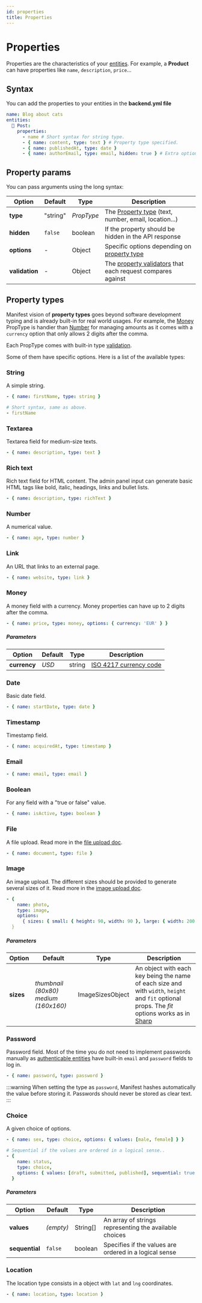 ```yaml
---
id: properties
title: Properties
---
```


# Properties

Properties are the characteristics of your [entities](entities). For example, a **Product** can have properties like `name`, `description`, `price`...

## Syntax

You can add the properties to your entities in the **backend.yml file**

```yaml title="manifest/backend.yml"
name: Blog about cats
entities:
  📝 Post:
    properties:
      - name # Short syntax for string type.
      - { name: content, type: text } # Property type specified.
      - { name: publishedAt, type: date }
      - { name: authorEmail, type: email, hidden: true } # Extra options.
```

## Property params

You can pass arguments using the long syntax:

| Option         | Default  | Type       | Description                                                                   |
| -------------- | -------- | ---------- | ----------------------------------------------------------------------------- |
| **type**       | "string" | _PropType_ | The [Property type](#property-types) (text, number, email, location...)       |
| **hidden**     | `false`  | boolean    | If the property should be hidden in the API response                          |
| **options**    | -        | Object     | Specific options depending on [property type](#property-types)                |
| **validation** | -        | Object     | The [property validators](./validation.md) that each request compares against |

## Property types

Manifest vision of **property types** goes beyond software development typing and is already built-in for real world usages. For example, the [Money](#money) PropType is handier than [Number](#number) for managing amounts as it comes with a `currency` option that only allows 2 digits after the comma.

Each PropType comes with built-in type [validation](./validation.md).

Some of them have specific options. Here is a list of the available types:

### String

A simple string.

```yaml
- { name: firstName, type: string }

# Short syntax, same as above.
- firstName
```

### Textarea

Textarea field for medium-size texts.

```yaml
- { name: description, type: text }
```

### Rich text

Rich text field for HTML content. The admin panel input can generate basic HTML tags like bold, italic, headings, links and bullet lists.

```yaml
- { name: description, type: richText }
```

### Number

A numerical value.

```yaml
- { name: age, type: number }
```

### Link

An URL that links to an external page.

```yaml
- { name: website, type: link }
```

### Money

A money field with a currency. Money properties can have up to 2 digits after the comma.

```yaml
- { name: price, type: money, options: { currency: 'EUR' } }
```

##### Parameters

| Option       | Default | Type   | Description                                                                                      |
| ------------ | ------- | ------ | ------------------------------------------------------------------------------------------------ |
| **currency** | _USD_   | string | [ISO 4217 currency code](https://en.wikipedia.org/wiki/ISO_4217#List_of_ISO_4217_currency_codes) |

### Date

Basic date field.

```yaml
- { name: startDate, type: date }
```

### Timestamp

Timestamp field.

```yaml
- { name: acquiredAt, type: timestamp }
```

### Email

```yaml
- { name: email, type: email }
```

### Boolean

For any field with a "true or false" value.

```yaml
- { name: isActive, type: boolean }
```

### File

A file upload. Read more in the [file upload doc](./upload.md#upload-a-file).

```yaml
- { name: document, type: file }
```

### Image

An image upload. The different sizes should be provided to generate several sizes of it. Read more in the [image upload doc](./upload.md#upload-an-image).

```yaml
- {
    name: photo,
    type: image,
    options:
      { sizes: { small: { height: 90, width: 90 }, large: { width: 200 } } }
  }
```

##### Parameters

| Option    | Default                                | Type             | Description                                                                                                                                                                                |
| --------- | -------------------------------------- | ---------------- | ------------------------------------------------------------------------------------------------------------------------------------------------------------------------------------------ |
| **sizes** | _thumbnail (80x80)_ _medium (160x160)_ | ImageSizesObject | An object with each key being the name of each size and with `width`, `height` and `fit` optional props. The _fit_ options works as in [Sharp](https://sharp.pixelplumbing.com/api-resize) |

### Password

Password field. Most of the time you do not need to implement passwords manually as [authenticable entities](./auth.md#authenticable-entities) have built-in `email` and `password` fields to log in.

```yaml
- { name: password, type: password }
```

:::warning
When setting the type as `password`, Manifest hashes automatically the value before storing it. Passwords should never be stored as clear text.
:::

### Choice

A given choice of options.

```yaml
- { name: sex, type: choice, options: { values: [male, female] } }

# Sequential if the values are ordered in a logical sense..
- {
    name: status,
    type: choice,
    options: { values: [draft, submitted, published], sequential: true }
  }
```

##### Parameters

| Option         | Default   | Type     | Description                                            |
| -------------- | --------- | -------- | ------------------------------------------------------ |
| **values**     | _(empty)_ | String[] | An array of strings representing the available choices |
| **sequential** | `false`   | boolean  | Specifies if the values are ordered in a logical sense |

### Location

The location type consists in a object with `lat` and `lng` coordinates.

```yaml
- { name: location, type: location }
```
